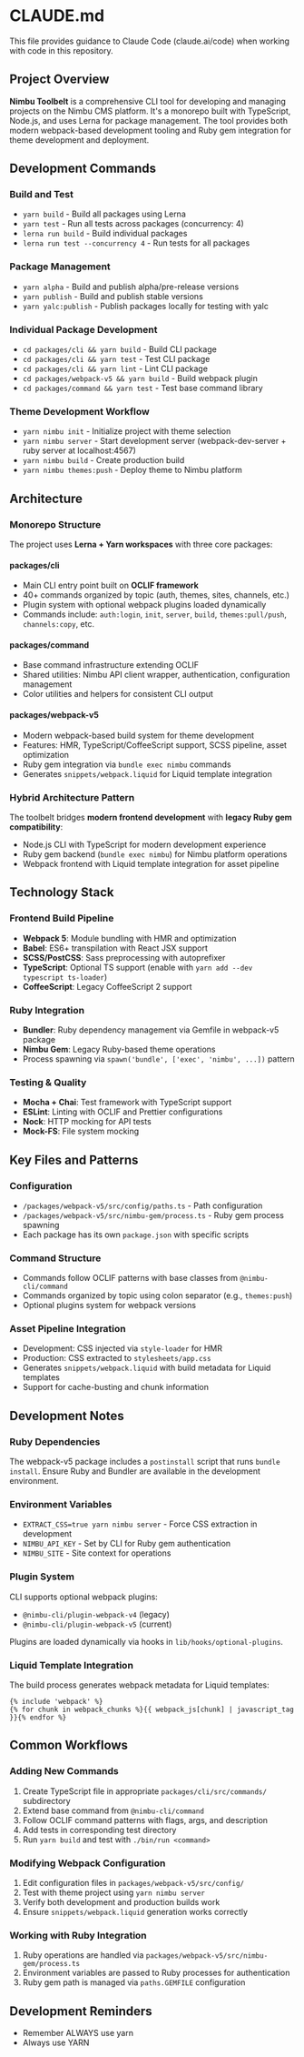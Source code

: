 # CLAUDE.md

This file provides guidance to Claude Code (claude.ai/code) when working with code in this repository.

## Project Overview

**Nimbu Toolbelt** is a comprehensive CLI tool for developing and managing projects on the Nimbu CMS platform. It's a monorepo built with TypeScript, Node.js, and uses Lerna for package management. The tool provides both modern webpack-based development tooling and Ruby gem integration for theme development and deployment.

## Development Commands

### Build and Test
- `yarn build` - Build all packages using Lerna
- `yarn test` - Run all tests across packages (concurrency: 4)
- `lerna run build` - Build individual packages
- `lerna run test --concurrency 4` - Run tests for all packages

### Package Management
- `yarn alpha` - Build and publish alpha/pre-release versions
- `yarn publish` - Build and publish stable versions  
- `yarn yalc:publish` - Publish packages locally for testing with yalc

### Individual Package Development
- `cd packages/cli && yarn build` - Build CLI package
- `cd packages/cli && yarn test` - Test CLI package
- `cd packages/cli && yarn lint` - Lint CLI package
- `cd packages/webpack-v5 && yarn build` - Build webpack plugin
- `cd packages/command && yarn test` - Test base command library

### Theme Development Workflow
- `yarn nimbu init` - Initialize project with theme selection
- `yarn nimbu server` - Start development server (webpack-dev-server + ruby server at localhost:4567)
- `yarn nimbu build` - Create production build
- `yarn nimbu themes:push` - Deploy theme to Nimbu platform

## Architecture

### Monorepo Structure
The project uses **Lerna + Yarn workspaces** with three core packages:

#### packages/cli
- Main CLI entry point built on **OCLIF framework**
- 40+ commands organized by topic (auth, themes, sites, channels, etc.)
- Plugin system with optional webpack plugins loaded dynamically
- Commands include: `auth:login`, `init`, `server`, `build`, `themes:pull/push`, `channels:copy`, etc.

#### packages/command  
- Base command infrastructure extending OCLIF
- Shared utilities: Nimbu API client wrapper, authentication, configuration management
- Color utilities and helpers for consistent CLI output

#### packages/webpack-v5
- Modern webpack-based build system for theme development
- Features: HMR, TypeScript/CoffeeScript support, SCSS pipeline, asset optimization
- Ruby gem integration via `bundle exec nimbu` commands
- Generates `snippets/webpack.liquid` for Liquid template integration

### Hybrid Architecture Pattern
The toolbelt bridges **modern frontend development** with **legacy Ruby gem compatibility**:
- Node.js CLI with TypeScript for modern development experience
- Ruby gem backend (`bundle exec nimbu`) for Nimbu platform operations
- Webpack frontend with Liquid template integration for asset pipeline

## Technology Stack

### Frontend Build Pipeline
- **Webpack 5**: Module bundling with HMR and optimization
- **Babel**: ES6+ transpilation with React JSX support
- **SCSS/PostCSS**: Sass preprocessing with autoprefixer
- **TypeScript**: Optional TS support (enable with `yarn add --dev typescript ts-loader`)
- **CoffeeScript**: Legacy CoffeeScript 2 support

### Ruby Integration
- **Bundler**: Ruby dependency management via Gemfile in webpack-v5 package
- **Nimbu Gem**: Legacy Ruby-based theme operations
- Process spawning via `spawn('bundle', ['exec', 'nimbu', ...])` pattern

### Testing & Quality
- **Mocha + Chai**: Test framework with TypeScript support
- **ESLint**: Linting with OCLIF and Prettier configurations
- **Nock**: HTTP mocking for API tests
- **Mock-FS**: File system mocking

## Key Files and Patterns

### Configuration
- `/packages/webpack-v5/src/config/paths.ts` - Path configuration
- `/packages/webpack-v5/src/nimbu-gem/process.ts` - Ruby gem process spawning
- Each package has its own `package.json` with specific scripts

### Command Structure
- Commands follow OCLIF patterns with base classes from `@nimbu-cli/command`
- Commands organized by topic using colon separator (e.g., `themes:push`)
- Optional plugins system for webpack versions

### Asset Pipeline Integration
- Development: CSS injected via `style-loader` for HMR
- Production: CSS extracted to `stylesheets/app.css`
- Generates `snippets/webpack.liquid` with build metadata for Liquid templates
- Support for cache-busting and chunk information

## Development Notes

### Ruby Dependencies
The webpack-v5 package includes a `postinstall` script that runs `bundle install`. Ensure Ruby and Bundler are available in the development environment.

### Environment Variables
- `EXTRACT_CSS=true yarn nimbu server` - Force CSS extraction in development
- `NIMBU_API_KEY` - Set by CLI for Ruby gem authentication
- `NIMBU_SITE` - Site context for operations

### Plugin System
CLI supports optional webpack plugins:
- `@nimbu-cli/plugin-webpack-v4` (legacy)
- `@nimbu-cli/plugin-webpack-v5` (current)

Plugins are loaded dynamically via hooks in `lib/hooks/optional-plugins`.

### Liquid Template Integration
The build process generates webpack metadata for Liquid templates:
```liquid
{% include 'webpack' %}
{% for chunk in webpack_chunks %}{{ webpack_js[chunk] | javascript_tag }}{% endfor %}
```

## Common Workflows

### Adding New Commands
1. Create TypeScript file in appropriate `packages/cli/src/commands/` subdirectory
2. Extend base command from `@nimbu-cli/command`
3. Follow OCLIF command patterns with flags, args, and description
4. Add tests in corresponding test directory
5. Run `yarn build` and test with `./bin/run <command>`

### Modifying Webpack Configuration  
1. Edit configuration files in `packages/webpack-v5/src/config/`
2. Test with theme project using `yarn nimbu server`
3. Verify both development and production builds work
4. Ensure `snippets/webpack.liquid` generation works correctly

### Working with Ruby Integration
1. Ruby operations are handled via `packages/webpack-v5/src/nimbu-gem/process.ts`
2. Environment variables are passed to Ruby processes for authentication
3. Ruby gem path is managed via `paths.GEMFILE` configuration

## Development Reminders
- Remember ALWAYS use yarn
- Always use YARN